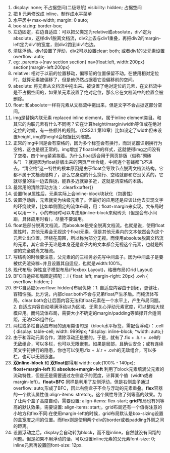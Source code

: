 1. display: none; 不占据空间(二级导航) visibility: hidden; 占据空间
2. 把 li 元素修改成 inline，制作成水平菜单
3. 水平居中 max-width; margin: 0 auto;
4. box-sizing: border-box;
5. 左边固定，右边自适应：可以把父类定为relative或absolute，div1定为absolute，这样div1脱离文档流，div2上去与div1重叠，再把div2的margin-left定为div1的宽度，则div2跑到div1右边。
6. 清除浮动。div1设置了浮动，div2可以设置clear: both; 或者div1的父元素设置 overflow: auto;
7. eg: .parents->{nav section section} nav{float:left, width:200px} section{margin-left:200px} 
8. relative: 相对于以前的位置移动，偏移前的位置保留不动。在使用相对定位时，就算元素被偏移了，但是他仍然占据着它没偏移前的空间。
9. absolute: 将元素从文档流中拖出来。被设置了绝对定位的元素，在文档流中是不占据空间的，如果某元素设置了绝对定位，那么它在文档流中的位置会被删除。
10. float: 和absolute一样将元素从文档流中拖出来，但是文字不会占据这部分空间。
11. img是替换内联元素 replaced inline element，属于inline element类目。和其它的内联元素有什么不同呢？它在计算height/margin/width等值或在绝对定位的时候，有一些额外的规则。（CSS2.1 第10章）比如设定了width但未设置height, img的height会根据比列缩放。
12. 正常的img中间是会有空格的，因为多个<img>标签会有换行，而浏览器识别换行为空格，这也是很正常的。img增加了float:left的样式，这就使得img之间没有了空格，四个img紧紧挨着。为什么float适合用于网页排版（俗称“砌砖头”）？就是因为float排版出来的网页严丝合缝，中间连个苍蝇都飞不进去。“清空格”这一特性的根本原因是由于float会导致节点脱离文档流结构。它都不属于文档流结构了，那么它身边的什么换行、空格就都和它没关系的，它就尽量的往一边去靠拢，能靠多近就靠多近，这就是清空格的本质。
13. 最常用的清除浮动方法：.clearfix:after{}
14. 设置float属性后，元素实际上会inline-block块状化（包裹性）
15. 设置浮动后，元素就变为块级元素了。但最好的应用还是应该让他去实现文字的环绕效果，比如单侧固定的流体布局，用：float+margin来实现。大布局时可以用一下，小的布局时可以考虑用inline-block来砌砖头（但是会有小间距，具体应用时看），尽量不要滥用。
16. float是部分脱离文档流，而absolute是完全脱离文档流。也就是说，使用float属性时，其他元素会无视这个float元素，但是其他元素内的文本依然会为这个元素让出位置，环绕在周围，所以称为部分无视。而使用absolute脱离文档流的元素，其它盒子无论是本身还是盒子内的文本都会无视这个元素，也就是所谓的完全脱离文档流。
17. 写结构的时候要注意，父元素的的三栏务必先写中间盒子。因为中间盒子是要被优先渲染嘛~并且设置其自适应，也就是width:100%。
18. 现代布局: 弹性盒子模型布局(Flexbox Layout)，格栅布局(Grid Layout)
19. BFC自适应布局固定搭配：.l { float: left; margin-right: 20px} .ovh { overflow: hidden; }
20. BFC自适应(overflow: hidden)布局优势：1. 自适应内容由于封闭，更健壮，容错性强。比方说，内部clear:both不会与兄弟float产生矛盾。而纯流体布局，clear:both会让后面内容无法和float元素在一个水平上，产生布局问题。2. 自适应内容自动填满浮动以为区域，无需关心浮动元素宽度，可以整站大规模应用。而纯流体布局，需要大小不确定的margin/padding等值撑开合适间距，无法CSS组件化。
21. 两栏或多栏自适应布局的通用类语句是（block水平标签，需配合浮动）：.cell {
    display: table-cell; width: 9999px;
    *display: inline-block; *width: auto;}
22. 由于和浮动元素合作，清除浮动还是要的，于是，就有了.fix + .l/.r + .cell的无敌组合，可以多栏，也可以无限嵌套。如果是局部，且确认安全；或有连续英文字符换行的隐患，你也可以使用.fix + .l/.r + .ovh的无敌组合，可以多栏，也可以无限嵌套。
23. **双inline-block** 和 **双float**都得用 width: calc(100% - 140px); **float+margin-left** 和 **absolute+margin-left** 利用了block元素填满父元素的流动特性，但是还是需要通过左侧盒子的宽度，计算某个值（width或者margin-left）。**float+BFC** 同样是利用了左侧浮动，但是右侧盒子通过overflow: auto;形成了BFC，因此右侧盒子不会与浮动的元素重叠。**flex**容器的一个默认属性值:align-items: stretch;。这个属性导致了列等高的效果。为了让两个盒子高度自动，需要设置: align-items: flex-start; **grid**布局也有列等高的默认效果。需要设置: align-items: start;。grid布局还有一个值得注意的小地方和flex不同:在使用margin-left的时候，grid布局默认是box-sizing设置的盒宽度之间的位置。而flex则是使用两个div的border或者padding外侧之间的距离。
24. 设置浮动之后，display会自动转为block，而不是inline，自然就没有间距的问题。但是如果不用浮动的话，可以设置inline元素的父元素font-size: 0; inline元素再设置回font-size: 12px.
